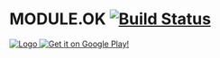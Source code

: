 # MODULE.OK [![Build Status](https://travis-ci.org/samosfator/MODULE.OK.svg)](https://travis-ci.org/samosfator/MODULE.OK)
[![Logo](http://i.imgur.com/BTPTH9Q.png)
![Get it on Google Play!](http://i.imgur.com/b8qjYYx.jpg)](https://play.google.com/store/apps/details?id=ua.samosfator.moduleok)
